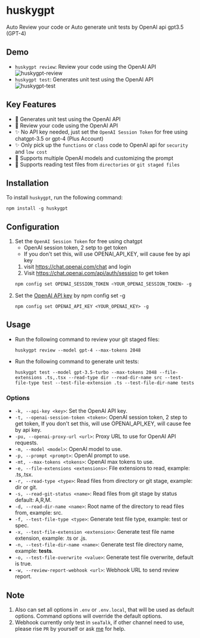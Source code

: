 # huskygpt
Auto Review your code or Auto generate unit tests by OpenAI api gpt3.5 (GPT-4)

## Demo
- `huskygpt review`: Review your code using the OpenAI API
  ![huskygpt-review](https://user-images.githubusercontent.com/105559892/229581059-184a3ecd-3c08-424e-b449-fdcb9feb00bb.gif)
- `huskygpt test`: Generates unit test using the OpenAI API
  ![huskygpt-test](https://user-images.githubusercontent.com/105559892/229142867-fb5768dc-d2d6-429c-8a20-b2adec087b6d.gif)

## Key Features
- 🤖 Generates unit test using the OpenAI API
- 🤖 Review your code using the OpenAI API
- ✨ No API key needed, just set the `OpenAI Session Token` for free using chatgpt-3.5 or gpt-4 (Plus Account)
- ✨ Only pick up the `functions` or `class` code to OpenAI api for `security` and `low cost`
- 🧠 Supports multiple OpenAI models and customizing the prompt
- 📂 Supports reading test files from `directories` or `git staged files`


## Installation
To install `huskygpt`, run the following command:
```
npm install -g huskygpt
```

## Configuration
1. Set the `OpenAI Session Token` for free using chatgpt
    - OpenAI session token, 2 setp to get token
    - If you don't set this, will use OPENAI_API_KEY, will cause fee by api key
    1. visit https://chat.openai.com/chat and login
    2. Visit https://chat.openai.com/api/auth/session to get token
    ```bash
    npm config set OPENAI_SESSION_TOKEN <YOUR_OPENAI_SESSION_TOKEN> -g
    ```
1. Set the [OpenAI API key](https://platform.openai.com/account/api-keys) by npm config set -g
    ```
    npm config set OPENAI_API_KEY <YOUR_OPENAI_KEY> -g
    ```

## Usage
- Run the following command to review your git staged files:
  ```
  huskygpt review --model gpt-4 --max-tokens 2048
  ```
- Run the following command to generate unit tests:
  ```
  huskygpt test --model gpt-3.5-turbo --max-tokens 2048 --file-extensions .ts,.tsx --read-type dir --read-dir-name src --test-file-type test --test-file-extension .ts --test-file-dir-name tests
  ```

### Options

- `-k, --api-key <key>`: Set the OpenAI API key.
- `-t, --openai-session-token <token>`: OpenAI session token, 2 step to get token, If you don't set this, will use OPENAI_API_KEY, will cause fee by api key.
- `-pu, --openai-proxy-url <url>`: Proxy URL to use for OpenAI API requests.
- `-m, --model <model>`: OpenAI model to use.
- `-p, --prompt <prompt>`: OpenAI prompt to use.
- `-mt, --max-tokens <tokens>`: OpenAI max tokens to use.
- `-e, --file-extensions <extensions>`: File extensions to read, example: .ts,.tsx.
- `-r, --read-type <type>`: Read files from directory or git stage, example: dir or git.
- `-s, --read-git-status <name>`: Read files from git stage by status default: A,R,M.
- `-d, --read-dir-name <name>`: Root name of the directory to read files from, example: src.
- `-f, --test-file-type <type>`: Generate test file type, example: test or spec.
- `-x, --test-file-extension <extension>`: Generate test file name extension, example: .ts or .js.
- `-n, --test-file-dir-name <name>`: Generate test file directory name, example: __tests__.
- `-o, --test-file-overwrite <value>`: Generate test file overwrite, default is true.
- `-w, --review-report-webhook <url>`: Webhook URL to send review report.


## Note
1. Also can set all options in `.env` or `.env.local`, that will be used as default options. Command options will override the default options.
1. Webhook currently only test in `seaTalk`, if other channel need to use, please rise `PR` by yourself or ask [me](swhd0501@gmail.com) for help.

